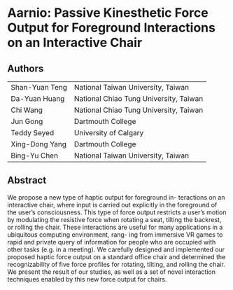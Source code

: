 # Aarnio: Passive Kinesthetic Force Output for Foreground Interactions on an Interactive Chair #

Authors
---
| | |
|-------|-----|
| Shan-Yuan Teng  | National Taiwan University, Taiwan     |
| Da-Yuan Huang   | National Chiao Tung University, Taiwan |
| Chi Wang        | National Chiao Tung University, Taiwan |
| Jun Gong        | Dartmouth College                      |
| Teddy Seyed     | University of Calgary                  |
| Xing-Dong Yang  | Dartmouth College                      |
| Bing-Yu Chen    | National Taiwan University, Taiwan     |


Abstract
---
We propose a new type of haptic output for foreground in- teractions on an interactive chair, where input is carried out explicitly in the foreground of the user’s consciousness. This type of force output restricts a user’s motion by modulating the resistive force when rotating a seat, tilting the backrest, or rolling the chair. These interactions are useful for many applications in a ubiquitous computing environment, rang- ing from immersive VR games to rapid and private query of information for people who are occupied with other tasks (e.g. in a meeting). We carefully designed and implemented our proposed haptic force output on a standard office chair and determined the recognizability of five force profiles for rotating, tilting, and rolling the chair. We present the result of our studies, as well as a set of novel interaction techniques enabled by this new force output for chairs.
